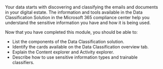 Your data starts with discovering and classifying the emails and documents in your digital estate. The information and tools available in the Data Classification Solution in the Microsoft 365 compliance center help you understand the sensitive information you have and how it is being used.

Now that you have completed this module, you should be able to:
- List the components of the Data Classification solution.
- Identify the cards available on the Data Classification overview tab.
- Explain the Content explorer and Activity explorer.
- Describe how to use sensitive information types and trainable classifiers.

